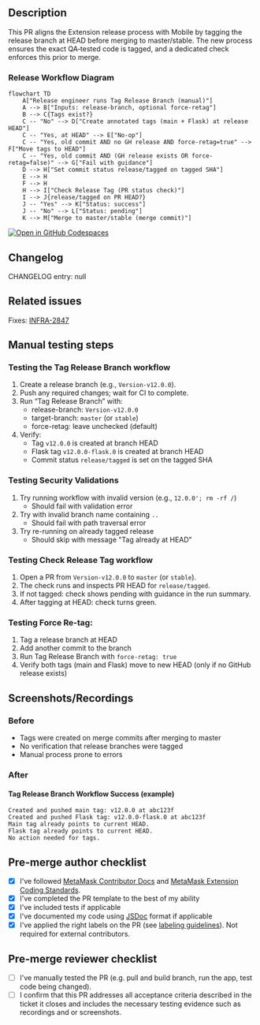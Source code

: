 ## **Description**

This PR aligns the Extension release process with Mobile by tagging the release branch at HEAD before merging to master/stable. The new process ensures the exact QA‑tested code is tagged, and a dedicated check enforces this prior to merge.

### Release Workflow Diagram

```mermaid
flowchart TD
    A["Release engineer runs Tag Release Branch (manual)"]
    A --> B["Inputs: release-branch, optional force-retag"]
    B --> C{Tags exist?}
    C -- "No" --> D["Create annotated tags (main + Flask) at release HEAD"]
    C -- "Yes, at HEAD" --> E["No-op"]
    C -- "Yes, old commit AND no GH release AND force-retag=true" --> F["Move tags to HEAD"]
    C -- "Yes, old commit AND (GH release exists OR force-retag=false)" --> G["Fail with guidance"]
    D --> H["Set commit status release/tagged on tagged SHA"]
    E --> H
    F --> H
    H --> I["Check Release Tag (PR status check)"]
    I --> J{release/tagged on PR HEAD?}
    J -- "Yes" --> K["Status: success"]
    J -- "No" --> L["Status: pending"]
    K --> M["Merge to master/stable (merge commit)"]
```

[![Open in GitHub Codespaces](https://github.com/codespaces/badge.svg)](https://codespaces.new/MetaMask/metamask-extension/pull/35549?quickstart=1)

## **Changelog**

CHANGELOG entry: null
<!-- This is an internal process improvement that doesn't affect end users -->

## **Related issues**

Fixes: [INFRA-2847](https://consensyssoftware.atlassian.net/browse/INFRA-2847)

## **Manual testing steps**

### Testing the Tag Release Branch workflow

1. Create a release branch (e.g., `Version-v12.0.0`).
2. Push any required changes; wait for CI to complete.
3. Run “Tag Release Branch” with:
   - release-branch: `Version-v12.0.0`
   - target-branch: `master` (or `stable`)
   - force-retag: leave unchecked (default)
4. Verify:
   - Tag `v12.0.0` is created at branch HEAD
   - Flask tag `v12.0.0-flask.0` is created at branch HEAD
   - Commit status `release/tagged` is set on the tagged SHA

### Testing Security Validations

1. Try running workflow with invalid version (e.g., `12.0.0'; rm -rf /`)
   - Should fail with validation error
2. Try with invalid branch name containing `..`
   - Should fail with path traversal error
3. Try re-running on already tagged release
   - Should skip with message "Tag already at HEAD"

### Testing Check Release Tag workflow

1. Open a PR from `Version-v12.0.0` to `master` (or `stable`).
2. The check runs and inspects PR HEAD for `release/tagged`.
3. If not tagged: check shows pending with guidance in the run summary.
4. After tagging at HEAD: check turns green.

### Testing Force Re-tag:

1. Tag a release branch at HEAD
2. Add another commit to the branch
3. Run Tag Release Branch with `force-retag: true`
4. Verify both tags (main and Flask) move to new HEAD (only if no GitHub release exists)

## **Screenshots/Recordings**

### **Before**
- Tags were created on merge commits after merging to master
- No verification that release branches were tagged
- Manual process prone to errors

### **After**

#### Tag Release Branch Workflow Success (example)
```
Created and pushed main tag: v12.0.0 at abc123f
Created and pushed Flask tag: v12.0.0-flask.0 at abc123f
Main tag already points to current HEAD.
Flask tag already points to current HEAD.
No action needed for tags.
```

## **Pre-merge author checklist**

- [x] I've followed [MetaMask Contributor Docs](https://github.com/MetaMask/contributor-docs) and [MetaMask Extension Coding Standards](https://github.com/MetaMask/metamask-extension/blob/main/.github/guidelines/CODING_GUIDELINES.md).
- [x] I've completed the PR template to the best of my ability
- [x] I've included tests if applicable
- [x] I've documented my code using [JSDoc](https://jsdoc.app/) format if applicable
- [x] I've applied the right labels on the PR (see [labeling guidelines](https://github.com/MetaMask/metamask-extension/blob/main/.github/guidelines/LABELING_GUIDELINES.md)). Not required for external contributors.

## **Pre-merge reviewer checklist**

- [ ] I've manually tested the PR (e.g. pull and build branch, run the app, test code being changed).
- [ ] I confirm that this PR addresses all acceptance criteria described in the ticket it closes and includes the necessary testing evidence such as recordings and or screenshots.

[INFRA-2847]: https://consensyssoftware.atlassian.net/browse/INFRA-2847
